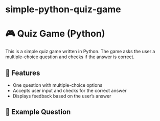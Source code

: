 # simple-python-quiz-game
# 🎮 Quiz Game (Python)

This is a simple quiz game written in Python. The game asks the user a multiple-choice question and checks if the answer is correct.

## 📌 Features

- One question with multiple-choice options
- Accepts user input and checks for the correct answer
- Displays feedback based on the user’s answer

## 🧠 Example Question


